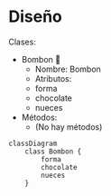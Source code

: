 # Diseño

Clases:
- Bombon 🧆
  - Nombre: Bombon
  - Atributos:
  - forma
  - chocolate
  - nueces
- Métodos:
  - (No hay métodos)

```mermaid
classDiagram
    class Bombon {
        forma
        chocolate
        nueces
    }
```
